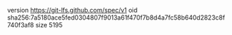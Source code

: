 version https://git-lfs.github.com/spec/v1
oid sha256:7a5180ace5fed0304807f9013a61f470f7b8d4a7fc58b640d2823c8f740f3af8
size 5195
